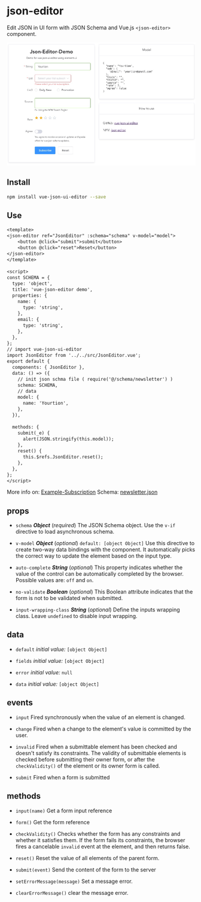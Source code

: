 # json-editor

Edit JSON in UI form with JSON Schema and Vue.js `<json-editor>` component.

![ScreenShot](screenshot.jpg)

## Install

```bash
npm install vue-json-ui-editor --save
```

## Use

```Vue
<template>
<json-editor ref="JsonEditor" :schema="schema" v-model="model">
    <button @click="submit">submit</button>
    <button @click="reset">Reset</button>
</json-editor>
</template>

<script>
const SCHEMA = {
  type: 'object',
  title: 'vue-json-editor demo',
  properties: {
    name: {
      type: 'string',
    },
    email: {
      type: 'string',
    },
  },
};
// import vue-json-ui-editor
import JsonEditor from '../../src/JsonEditor.vue';
export default {
  components: { JsonEditor },
  data: () => ({
    // init json schma file ( require('@/schema/newsletter') )
    schema: SCHEMA,
    // data
    model: {
      name: 'Yourtion',
    },
  }),

  methods: {
    submit(_e) {
      alert(JSON.stringify(this.model));
    },
    reset() {
      this.$refs.JsonEditor.reset();
    },
  },
};
</script>
```

More info on: [Example-Subscription](example/components/Subscription.vue)
Schema: [newsletter.json](example/schema/newsletter.json)

## props

- `schema` ***Object*** (*required*)
The JSON Schema object. Use the `v-if` directive to load asynchronous schema.

- `v-model` ***Object*** (*optional*) `default: [object Object]`
Use this directive to create two-way data bindings with the component. It automatically picks the correct way to update the element based on the input type.

- `auto-complete` ***String*** (*optional*)
This property indicates whether the value of the control can be automatically completed by the browser. Possible values are: `off` and `on`.

- `no-validate` ***Boolean*** (*optional*)
This Boolean attribute indicates that the form is not to be validated when submitted.

- `input-wrapping-class` ***String*** (*optional*)
Define the inputs wrapping class. Leave `undefined` to disable input wrapping.

## data

- `default`
 *initial value:* `[object Object]`

- `fields`
 *initial value:* `[object Object]`

- `error`
 *initial value:* `null`

- `data`
 *initial value:* `[object Object]`

## events

- `input` Fired synchronously when the value of an element is changed.

- `change` Fired when a change to the element's value is committed by the user.

- `invalid` Fired when a submittable element has been checked and doesn't satisfy its constraints. The validity of submittable elements is checked before submitting their owner form, or after the `checkValidity()` of the element or its owner form is called.

- `submit` Fired when a form is submitted

## methods

- `input(name)`
Get a form input reference

- `form()`
Get the form reference

- `checkValidity()`
Checks whether the form has any constraints and whether it satisfies them. If the form fails its constraints, the browser fires a cancelable `invalid` event at the element, and then returns false.

- `reset()`
Reset the value of all elements of the parent form.

- `submit(event)`
Send the content of the form to the server

- `setErrorMessage(message)`
Set a message error.

- `clearErrorMessage()`
clear the message error.
